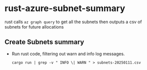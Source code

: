 # rust-azure-subnet-summary

rust calls ```az graph query``` to get all the subnets then outputs a csv of subnets for future allocations

## Create Subnets summary

* Run rust code, filtering out warn and info log messages.

      cargo run | grep -v " INFO \| WARN " > subnets-20250111.csv
